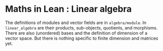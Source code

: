 # Maths in Lean : Linear algebra

The definitions of modules and vector fields are in `algebra/module`.
In `linear_algebra` are their products,
sub-objects, quotients, and morphisms. There are also (unordered) bases
and the definition of dimension of a vector space. But there is nothing specific to finite dimension and matrices yet.

